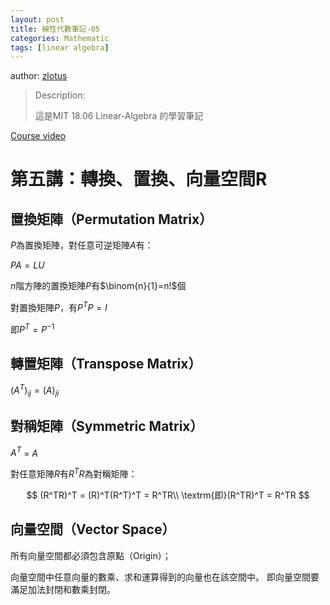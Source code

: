 ```yaml
---
layout: post
title: 線性代數筆記-05
categories: Mathematic
tags: [linear algebra]
---
```


author: [zlotus](https://github.com/zlotus/notes-linear-algebra)

> Description:
>
> 這是MIT 18.06 Linear-Algebra 的學習筆記	

[Course video](https://www.youtube.com/watch?v=QVKj3LADCnA&list=PLE7DDD91010BC51F8&index=6&ab_channel=MITOpenCourseWare)

<!-- more -->

# 第五講：轉換、置換、向量空間R

## 置換矩陣（Permutation Matrix）

$P$為置換矩陣，對任意可逆矩陣$A$有：

$PA=LU$

$n$階方陣的置換矩陣$P$有$\binom{n}{1}=n!$個

對置換矩陣$P$，有$P^TP = I$

即$P^T = P^{-1}$
## 轉置矩陣（Transpose Matrix）

$(A^T)_{ij} = (A)_{ji}$

## 對稱矩陣（Symmetric Matrix）

$A^T$ = $A$

對任意矩陣$R$有$R^TR$為對稱矩陣：

$$
(R^TR)^T = (R)^T(R^T)^T = R^TR\\
\textrm{即}(R^TR)^T = R^TR
$$

## 向量空間（Vector Space）

所有向量空間都必須包含原點（Origin）；

向量空間中任意向量的數乘、求和運算得到的向量也在該空間中。
即向量空間要滿足加法封閉和數乘封閉。
